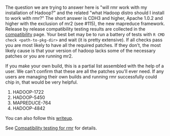 The question we are trying to answer here is "will rmr work with my installation of Hadoop?" and the related "what Hadoop distro should I install to work with rmr?" The short answer is CDH3 and higher, Apache 1.0.2 and higher with the exclusion of mr2 (see #115), the new mapreduce framework. Release by release compatibility testing results are collected in the [compatibility](https://github.com/RevolutionAnalytics/rmr2/blob/master/docs/compatibility.md) page. Your best bet may be to run a battery of tests with `R CMD check <path-to-pkg-dir>` and wait (it is pretty extensive). If all checks pass you are most likely to have all the required patches. If they don't, the most likely cause is that your version of hadoop lacks some of the necessary patches or you are running mr2.

If you make your own build, this is a partial list assembled with the help of a user. We can't confirm that these are all the patches you'll ever need. If any users are managing their own builds and running rmr successfully could chip in, that would be very helpful.

1. HADOOP-1722
2. HADOOP-5450
3. MAPREDUCE-764
4. HADOOP-4842 

You can also follow this [writeup](http://blog.ashwanthkumar.in/2012/03/patching-hadoop-to-support-rmr-12.html).

See [Compatibility testing for rmr](http://github.com/RevolutionAnalytics/rmr2/blob/master/docs/compatibility.md) for details.